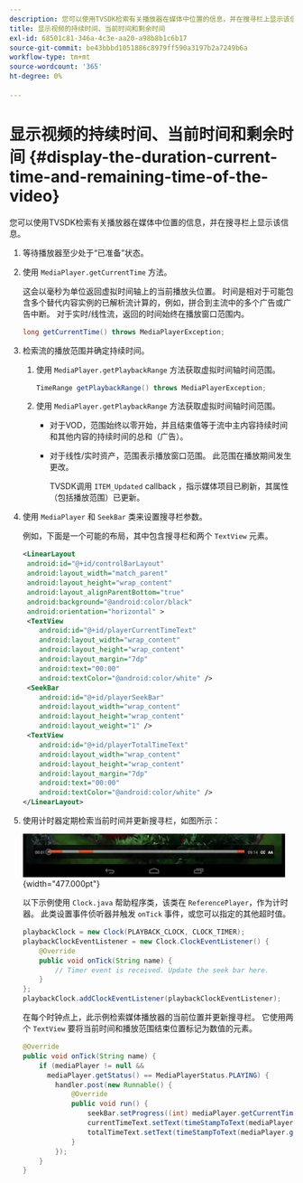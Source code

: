 ```yaml
---
description: 您可以使用TVSDK检索有关播放器在媒体中位置的信息，并在搜寻栏上显示该信息。
title: 显示视频的持续时间、当前时间和剩余时间
exl-id: 68501c81-346a-4c3e-aa20-a98b8b1c6b17
source-git-commit: be43bbbd1051886c8979ff590a3197b2a7249b6a
workflow-type: tm+mt
source-wordcount: '365'
ht-degree: 0%

---
```


# 显示视频的持续时间、当前时间和剩余时间 {#display-the-duration-current-time-and-remaining-time-of-the-video}

您可以使用TVSDK检索有关播放器在媒体中位置的信息，并在搜寻栏上显示该信息。

1. 等待播放器至少处于“已准备”状态。
1. 使用 `MediaPlayer.getCurrentTime` 方法。

   这会以毫秒为单位返回虚拟时间轴上的当前播放头位置。 时间是相对于可能包含多个替代内容实例的已解析流计算的，例如，拼合到主流中的多个广告或广告中断。 对于实时/线性流，返回的时间始终在播放窗口范围内。

   ```java
   long getCurrentTime() throws MediaPlayerException;
   ```

1. 检索流的播放范围并确定持续时间。
   1. 使用 `MediaPlayer.getPlaybackRange` 方法获取虚拟时间轴时间范围。

      ```java
      TimeRange getPlaybackRange() throws MediaPlayerException;
      ```

   1. 使用 `MediaPlayer.getPlaybackRange` 方法获取虚拟时间轴时间范围。

      * 对于VOD，范围始终以零开始，并且结束值等于流中主内容持续时间和其他内容的持续时间的总和（广告）。
      * 对于线性/实时资产，范围表示播放窗口范围。 此范围在播放期间发生更改。

         TVSDK调用 `ITEM_Updated` callback ，指示媒体项目已刷新，其属性（包括播放范围）已更新。

1. 使用 `MediaPlayer` 和 `SeekBar` 类来设置搜寻栏参数。

   例如，下面是一个可能的布局，其中包含搜寻栏和两个 `TextView` 元素。

   ```xml
   <LinearLayout 
    android:id="@+id/controlBarLayout" 
    android:layout_width="match_parent" 
    android:layout_height="wrap_content" 
    android:layout_alignParentBottom="true" 
    android:background="@android:color/black" 
    android:orientation="horizontal" > 
    <TextView 
       android:id="@+id/playerCurrentTimeText" 
       android:layout_width="wrap_content" 
       android:layout_height="wrap_content" 
       android:layout_margin="7dp" 
       android:text="00:00" 
       android:textColor="@android:color/white" /> 
    <SeekBar 
       android:id="@+id/playerSeekBar" 
       android:layout_width="wrap_content" 
       android:layout_height="wrap_content" 
       android:layout_weight="1" /> 
    <TextView 
       android:id="@+id/playerTotalTimeText" 
       android:layout_width="wrap_content" 
       android:layout_height="wrap_content" 
       android:layout_margin="7dp" 
       android:text="00:00" 
       android:textColor="@android:color/white" /> 
   </LinearLayout>
   ```

1. 使用计时器定期检索当前时间并更新搜寻栏，如图所示：

   <!--<a id="fig_689CEDDD02094C0C8E91C5195F8EAD3F"></a>-->

   ![](assets/seek-bar.jpg){width="477.000pt"}

   以下示例使用 `Clock.java` 帮助程序类，该类在 `ReferencePlayer`，作为计时器。 此类设置事件侦听器并触发 `onTick` 事件，或您可以指定的其他超时值。

   ```java
   playbackClock = new Clock(PLAYBACK_CLOCK, CLOCK_TIMER); 
   playbackClockEventListener = new Clock.ClockEventListener() { 
       @Override 
       public void onTick(String name) { 
           // Timer event is received. Update the seek bar here. 
       } 
   }; 
   playbackClock.addClockEventListener(playbackClockEventListener);
   ```

   在每个时钟点上，此示例检索媒体播放器的当前位置并更新搜寻栏。 它使用两个 `TextView` 要将当前时间和播放范围结束位置标记为数值的元素。

   ```java
   @Override 
   public void onTick(String name) { 
       if (mediaPlayer != null &&  
         mediaPlayer.getStatus() == MediaPlayerStatus.PLAYING) { 
           handler.post(new Runnable() { 
               @Override 
               public void run() { 
                   seekBar.setProgress((int) mediaPlayer.getCurrentTime()); 
                   currentTimeText.setText(timeStampToText(mediaPlayer.getCurrentTime())); 
                   totalTimeText.setText(timeStampToText(mediaPlayer.getPlaybackRange().getEnd())); 
               } 
           }); 
       } 
   } 
   ```
